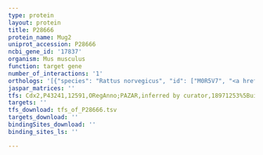 ```yaml
---
type: protein
layout: protein
title: P28666
protein_name: Mug2
uniprot_accession: P28666
ncbi_gene_id: '17837'
organism: Mus musculus
function: target gene
number_of_interactions: '1'
orthologs: '[{"species": "Rattus norvegicus", "id": ["M0R5V7", "<a href=\"/protein/a0a0g2k926\">A0A0G2K926</a>"]}]'
jaspar_matrices: ''
tfs: Cdx2,P43241,12591,ORegAnno;PAZAR,inferred by curator,18971253%5Buid%5D+OR+26578589%5Buid%5D,No
targets: ''
tfs_download: tfs_of_P28666.tsv
targets_download: ''
bindingSites_download: ''
binding_sites_ls: ''

---
```

